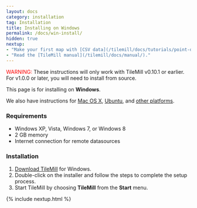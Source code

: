 ```yaml
---
layout: docs
category: installation
tag: Installation
title: Installing on Windows
permalink: /docs/win-install/
hidden: true
nextup:
- "Make your first map with [CSV data](/tilemill/docs/tutorials/point-data/)."
- "Read the [TileMill manual](/tilemill/docs/manual/)."
---
```

<span style="color:red">WARNING:</span> These instructions will only work with TileMill v0.10.1 or earlier. For v1.0.0 or later, you will need to install from source.

This page is for installing on **Windows**.

We also have instructions for [Mac OS X](/tilemill/docs/mac-install), [Ubuntu](/tilemill/docs/linux-install), and [other platforms](/tilemill/docs/source).

### Requirements
<ul class='checklist'>
  <li class='check'>Windows XP, Vista, Windows 7, or Windows 8</li>
  <li class='check'>2 GB memory</li>
  <li class='check'>Internet connection for remote datasources</li>
</ul>

### Installation

1. [Download TileMill](http://tilemill.s3.amazonaws.com/latest/TileMill-v0.10.1-Setup.exe) for Windows.
2. Double-click on the installer and follow the steps to complete the setup process.
3. Start TileMill by choosing **TileMill** from the **Start** menu.

{% include nextup.html %}
